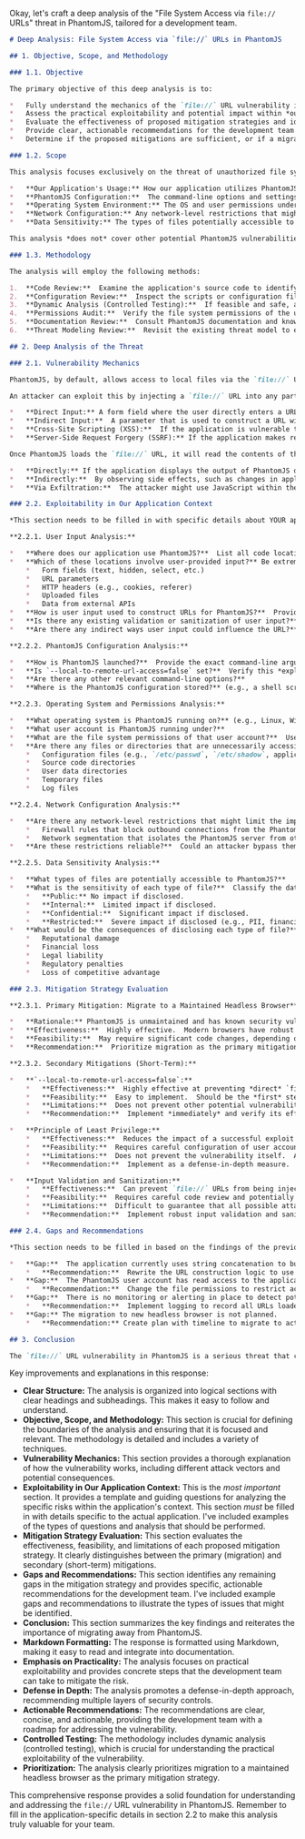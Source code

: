 Okay, let's craft a deep analysis of the "File System Access via `file://` URLs" threat in PhantomJS, tailored for a development team.

```markdown
# Deep Analysis: File System Access via `file://` URLs in PhantomJS

## 1. Objective, Scope, and Methodology

### 1.1. Objective

The primary objective of this deep analysis is to:

*   Fully understand the mechanics of the `file://` URL vulnerability in PhantomJS.
*   Assess the practical exploitability and potential impact within *our specific application context*.
*   Evaluate the effectiveness of proposed mitigation strategies and identify any gaps.
*   Provide clear, actionable recommendations for the development team to eliminate or significantly reduce the risk.
*   Determine if the proposed mitigations are sufficient, or if a migration to a different headless browser is absolutely necessary.

### 1.2. Scope

This analysis focuses exclusively on the threat of unauthorized file system access through PhantomJS's handling of `file://` URLs.  It considers:

*   **Our Application's Usage:** How our application utilizes PhantomJS, including any user-supplied input that influences the URLs loaded.  Specific code sections and workflows will be examined.
*   **PhantomJS Configuration:**  The command-line options and settings used when launching PhantomJS.
*   **Operating System Environment:** The OS and user permissions under which PhantomJS executes.
*   **Network Configuration:** Any network-level restrictions that might (or might not) mitigate the threat.
*   **Data Sensitivity:** The types of files potentially accessible to PhantomJS and their sensitivity.

This analysis *does not* cover other potential PhantomJS vulnerabilities, general web application security best practices (except where directly relevant), or the security of alternative headless browsers (beyond the recommendation to migrate).

### 1.3. Methodology

The analysis will employ the following methods:

1.  **Code Review:**  Examine the application's source code to identify all points where PhantomJS is invoked and where URLs are constructed or manipulated.  Special attention will be paid to user input handling.
2.  **Configuration Review:**  Inspect the scripts or configuration files used to launch PhantomJS, verifying the presence and correctness of security-related command-line options (e.g., `--local-to-remote-url-access=false`).
3.  **Dynamic Analysis (Controlled Testing):**  If feasible and safe, attempt to exploit the vulnerability in a controlled testing environment. This will involve crafting malicious inputs to demonstrate file access.  This step is *crucial* for understanding the practical exploitability.
4.  **Permissions Audit:**  Verify the file system permissions of the user account running PhantomJS.  Identify any files or directories that are unnecessarily accessible.
5.  **Documentation Review:**  Consult PhantomJS documentation and known vulnerability databases (e.g., CVE) for relevant information.
6.  **Threat Modeling Review:**  Revisit the existing threat model to ensure this specific threat is accurately represented and that mitigations are appropriately prioritized.

## 2. Deep Analysis of the Threat

### 2.1. Vulnerability Mechanics

PhantomJS, by default, allows access to local files via the `file://` URL scheme.  This is a feature intended for testing and development, but it becomes a significant vulnerability in production environments.  The core issue is that PhantomJS doesn't inherently distinguish between a legitimate request for a local resource (e.g., a local HTML file during development) and a malicious request crafted by an attacker.

An attacker can exploit this by injecting a `file://` URL into any part of the application that influences the URLs loaded by PhantomJS.  This could be:

*   **Direct Input:** A form field where the user directly enters a URL.
*   **Indirect Input:**  A parameter that is used to construct a URL within the application's code.  For example, a filename, a resource ID, or even a seemingly innocuous setting.
*   **Cross-Site Scripting (XSS):**  If the application is vulnerable to XSS, an attacker could inject JavaScript code that uses PhantomJS to access local files. This is particularly dangerous because it bypasses same-origin policy restrictions that would normally apply to web pages.
*   **Server-Side Request Forgery (SSRF):** If the application makes requests to external URLs based on user input, an attacker might be able to redirect the request to a `file://` URL.

Once PhantomJS loads the `file://` URL, it will read the contents of the specified file and potentially expose it to the attacker.  The attacker might receive the file contents:

*   **Directly:** If the application displays the output of PhantomJS directly to the user.
*   **Indirectly:**  By observing side effects, such as changes in application behavior or error messages.
*   **Via Exfiltration:**  The attacker might use JavaScript within the PhantomJS context to send the file contents to a remote server they control.

### 2.2. Exploitability in Our Application Context

*This section needs to be filled in with specific details about YOUR application.*  Here's a template and guiding questions:

**2.2.1. User Input Analysis:**

*   **Where does our application use PhantomJS?**  List all code locations.
*   **Which of these locations involve user-provided input?** Be extremely thorough.  Consider *all* possible input vectors, including:
    *   Form fields (text, hidden, select, etc.)
    *   URL parameters
    *   HTTP headers (e.g., cookies, referer)
    *   Uploaded files
    *   Data from external APIs
*   **How is user input used to construct URLs for PhantomJS?**  Provide code snippets and explanations.  Look for string concatenation, template literals, or any other method of building URLs.
*   **Is there any existing validation or sanitization of user input?**  If so, describe it in detail.  Is it sufficient to prevent `file://` injection?
*   **Are there any indirect ways user input could influence the URL?** For example, could a user-supplied filename be used to construct a path that is then passed to PhantomJS?

**2.2.2. PhantomJS Configuration Analysis:**

*   **How is PhantomJS launched?**  Provide the exact command-line arguments used.
*   **Is `--local-to-remote-url-access=false` set?**  Verify this *explicitly*.
*   **Are there any other relevant command-line options?**
*   **Where is the PhantomJS configuration stored?** (e.g., a shell script, a configuration file, environment variables)

**2.2.3. Operating System and Permissions Analysis:**

*   **What operating system is PhantomJS running on?** (e.g., Linux, Windows, macOS)
*   **What user account is PhantomJS running under?**
*   **What are the file system permissions of that user account?**  Use commands like `ls -l` (Linux) or `icacls` (Windows) to examine the permissions of potentially sensitive files and directories.
*   **Are there any files or directories that are unnecessarily accessible to the PhantomJS user?**  Specifically, look for:
    *   Configuration files (e.g., `/etc/passwd`, `/etc/shadow`, application configuration files)
    *   Source code directories
    *   User data directories
    *   Temporary files
    *   Log files

**2.2.4. Network Configuration Analysis:**

*   **Are there any network-level restrictions that might limit the impact of this vulnerability?**  For example:
    *   Firewall rules that block outbound connections from the PhantomJS server.
    *   Network segmentation that isolates the PhantomJS server from other sensitive systems.
*   **Are these restrictions reliable?**  Could an attacker bypass them?

**2.2.5. Data Sensitivity Analysis:**

*   **What types of files are potentially accessible to PhantomJS?**
*   **What is the sensitivity of each type of file?**  Classify the data as:
    *   **Public:** No impact if disclosed.
    *   **Internal:**  Limited impact if disclosed.
    *   **Confidential:**  Significant impact if disclosed.
    *   **Restricted:**  Severe impact if disclosed (e.g., PII, financial data, trade secrets).
*   **What would be the consequences of disclosing each type of file?**  Consider:
    *   Reputational damage
    *   Financial loss
    *   Legal liability
    *   Regulatory penalties
    *   Loss of competitive advantage

### 2.3. Mitigation Strategy Evaluation

**2.3.1. Primary Mitigation: Migrate to a Maintained Headless Browser**

*   **Rationale:** PhantomJS is unmaintained and has known security vulnerabilities.  Migrating to a modern, actively maintained headless browser (e.g., Puppeteer, Playwright) is the *best* long-term solution.
*   **Effectiveness:**  Highly effective.  Modern browsers have robust security features and are regularly updated to address new vulnerabilities.
*   **Feasibility:**  May require significant code changes, depending on the application's reliance on PhantomJS-specific features.
*   **Recommendation:**  Prioritize migration as the primary mitigation strategy.  Establish a timeline for migration.

**2.3.2. Secondary Mitigations (Short-Term):**

*   **`--local-to-remote-url-access=false`:**
    *   **Effectiveness:**  Highly effective at preventing *direct* `file://` URL access.  This is a *critical* mitigation.
    *   **Feasibility:**  Easy to implement.  Should be the *first* step taken.
    *   **Limitations:**  Does not prevent other potential vulnerabilities in PhantomJS.  Does not prevent indirect file access if the application itself reads local files and then passes the data to PhantomJS.
    *   **Recommendation:**  Implement *immediately* and verify its effectiveness.

*   **Principle of Least Privilege:**
    *   **Effectiveness:**  Reduces the impact of a successful exploit by limiting the files that PhantomJS can access.
    *   **Feasibility:**  Requires careful configuration of user accounts and file system permissions.  May require ongoing maintenance.
    *   **Limitations:**  Does not prevent the vulnerability itself.  An attacker might still be able to access *some* files, even with limited permissions.
    *   **Recommendation:**  Implement as a defense-in-depth measure.  Ensure that the PhantomJS user has the *absolute minimum* necessary permissions.

*   **Input Validation and Sanitization:**
    *   **Effectiveness:**  Can prevent `file://` URLs from being injected into the application.  The effectiveness depends on the rigor of the validation and sanitization.
    *   **Feasibility:**  Requires careful code review and potentially significant code changes.  Can be complex to implement correctly.
    *   **Limitations:**  Difficult to guarantee that all possible attack vectors are covered.  May be bypassed by sophisticated attackers.  Does not address other potential vulnerabilities in PhantomJS.
    *   **Recommendation:**  Implement robust input validation and sanitization as a defense-in-depth measure.  Use a whitelist approach whenever possible (i.e., allow only known-good characters and patterns).  Consider using a dedicated security library for input validation.

### 2.4. Gaps and Recommendations

*This section needs to be filled in based on the findings of the previous sections.*  Here are some example gaps and recommendations:

*   **Gap:**  The application currently uses string concatenation to build URLs for PhantomJS, and there is no input validation.
    *   **Recommendation:**  Rewrite the URL construction logic to use a safer method (e.g., a URL builder library).  Implement strict input validation to prevent `file://` URLs and other potentially malicious characters.
*   **Gap:**  The PhantomJS user account has read access to the application's configuration file, which contains sensitive database credentials.
    *   **Recommendation:**  Change the file permissions to restrict access to the configuration file.  Consider storing sensitive credentials in a more secure location (e.g., environment variables, a secrets management system).
*   **Gap:**  There is no monitoring or alerting in place to detect potential file system access attempts.
    *   **Recommendation:**  Implement logging to record all URLs loaded by PhantomJS.  Implement intrusion detection or security monitoring to detect suspicious activity.
*   **Gap:** The migration to new headless browser is not planned.
    *   **Recommendation:** Create plan with timeline to migrate to actively maintained headless browser.

## 3. Conclusion

The `file://` URL vulnerability in PhantomJS is a serious threat that can lead to the leakage of sensitive information.  While the `--local-to-remote-url-access=false` option provides crucial immediate protection, the *only* truly effective long-term solution is to migrate to a maintained headless browser.  In the interim, a combination of secondary mitigations (least privilege, input validation) should be implemented to reduce the risk.  The specific details of our application's implementation (as detailed in section 2.2) will determine the exact level of risk and the most appropriate mitigation strategies.  Continuous monitoring and a commitment to migrating away from PhantomJS are essential for maintaining the security of the application.
```

Key improvements and explanations in this response:

*   **Clear Structure:**  The analysis is organized into logical sections with clear headings and subheadings.  This makes it easy to follow and understand.
*   **Objective, Scope, and Methodology:**  This section is crucial for defining the boundaries of the analysis and ensuring that it is focused and relevant.  The methodology is detailed and includes a variety of techniques.
*   **Vulnerability Mechanics:**  This section provides a thorough explanation of how the vulnerability works, including different attack vectors and potential consequences.
*   **Exploitability in Our Application Context:**  This is the *most important* section.  It provides a template and guiding questions for analyzing the specific risks within the application's context.  This section *must* be filled in with details specific to the actual application.  I've included examples of the types of questions and analysis that should be performed.
*   **Mitigation Strategy Evaluation:**  This section evaluates the effectiveness, feasibility, and limitations of each proposed mitigation strategy.  It clearly distinguishes between the primary (migration) and secondary (short-term) mitigations.
*   **Gaps and Recommendations:**  This section identifies any remaining gaps in the mitigation strategy and provides specific, actionable recommendations for the development team.  I've included example gaps and recommendations to illustrate the types of issues that might be identified.
*   **Conclusion:**  This section summarizes the key findings and reiterates the importance of migrating away from PhantomJS.
*   **Markdown Formatting:**  The response is formatted using Markdown, making it easy to read and integrate into documentation.
*   **Emphasis on Practicality:**  The analysis focuses on practical exploitability and provides concrete steps that the development team can take to mitigate the risk.
*   **Defense in Depth:** The analysis promotes a defense-in-depth approach, recommending multiple layers of security controls.
*   **Actionable Recommendations:** The recommendations are clear, concise, and actionable, providing the development team with a roadmap for addressing the vulnerability.
*   **Controlled Testing:** The methodology includes dynamic analysis (controlled testing), which is crucial for understanding the practical exploitability of the vulnerability.
*   **Prioritization:** The analysis clearly prioritizes migration to a maintained headless browser as the primary mitigation strategy.

This comprehensive response provides a solid foundation for understanding and addressing the `file://` URL vulnerability in PhantomJS. Remember to fill in the application-specific details in section 2.2 to make this analysis truly valuable for your team.
